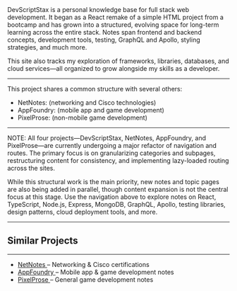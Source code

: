 <div class="siteInfoContent">
  DevScriptStax is a personal knowledge base for <span class="emphasis">full stack web development</span>.
  It began as a React remake of a simple HTML project from a bootcamp and has grown into a structured,
  evolving space for long-term learning across the entire stack. Notes span frontend and backend concepts,
  development tools, testing, GraphQL and Apollo, styling strategies, and much more.  

  This site also tracks my exploration of frameworks, libraries, databases, and cloud services—all
  organized to grow alongside my skills as a developer.
</div>

<hr />

<div class="otherSitesDescription">
  This project shares a common structure with several others:

- <span class="projectName">NetNotes:</span> <span class="projectDescrip">(networking and Cisco technologies)</span>  
- <span class="projectName">AppFoundry:</span> <span class="projectDescrip">(mobile app and game development)</span>  
- <span class="projectName">PixelProse:</span> <span class="projectDescrip">(non-mobile game development)</span>

</div>

<hr />

<div class="Note">
  NOTE: All four projects—DevScriptStax, NetNotes, AppFoundry, and PixelProse—are currently undergoing
  a major refactor of navigation and routes. The primary focus is on granularizing categories and
  subpages, restructuring content for consistency, and implementing lazy-loaded routing across the
  sites.  

  While this structural work is the main priority, new notes and topic pages are also being added in
  parallel, though content expansion is not the central focus at this stage. Use the navigation above
  to explore notes on React, TypeScript, Node.js, Express, MongoDB, GraphQL, Apollo, testing libraries,
  design patterns, cloud deployment tools, and more.
</div>

<hr />

<div class="relatedProjects">
  <h2 class="relatedProjectsHeader">Similar Projects</h2>
  <hr>
  <ul class="projectLinks">
    <li>
      <a
        href="https://netnotes.netlify.app/"
        target="_blank"
        rel="noopener noreferrer"
      >
        NetNotes
      </a>
      – Networking & Cisco certifications
    </li>
    <li>
      <a
        href="https://appfoundry.netlify.app/"
        target="_blank"
        rel="noopener noreferrer"
      >
        AppFoundry
      </a>
      – Mobile app & game development notes
    </li>
    <li>
      <a
        href="https://pixelprose.netlify.app/"
        target="_blank"
        rel="noopener noreferrer"
      >
        PixelProse
      </a>
      – General game development notes
    </li>
  </ul>
</div>